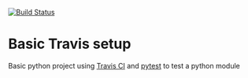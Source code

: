 [![Build Status](https://travis-ci.org/self-validating-howtos/travis-ci-python-basic.svg)](https://travis-ci.org/self-validating-howtos/travis-ci-python-basic)

# Basic Travis setup

Basic python project using [Travis CI](travis-ci.org/) and [pytest](http://pytest.org/) to test a python module
